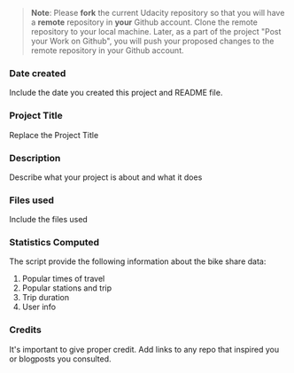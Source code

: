 >**Note**: Please **fork** the current Udacity repository so that you will have a **remote** repository in **your** Github account. Clone the remote repository to your local machine. Later, as a part of the project "Post your Work on Github", you will push your proposed changes to the remote repository in your Github account.

### Date created
Include the date you created this project and README file.

### Project Title
Replace the Project Title

### Description
Describe what your project is about and what it does

### Files used
Include the files used

### Statistics Computed
The script provide the following information about the bike share data:
1. Popular times of travel
2. Popular stations and trip
3. Trip duration
4. User info

### Credits
It's important to give proper credit. Add links to any repo that inspired you or blogposts you consulted.

